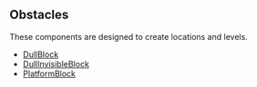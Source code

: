 ## Obstacles

 These components are designed to create locations and levels.

 * [DullBlock](DullBlock.md)
 * [DullInvisibleBlock](DullInvisibleBlock.md)
 * [PlatformBlock](PlatformBlock.md)